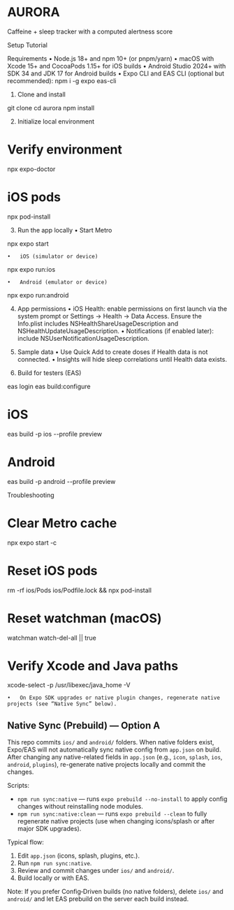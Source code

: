 # AURORA

Caffeine + sleep tracker with a computed alertness score

Setup Tutorial

Requirements
	•	Node.js 18+ and npm 10+ (or pnpm/yarn)
	•	macOS with Xcode 15+ and CocoaPods 1.15+ for iOS builds
	•	Android Studio 2024+ with SDK 34 and JDK 17 for Android builds
	•	Expo CLI and EAS CLI (optional but recommended):
npm i -g expo eas-cli

1) Clone and install

git clone <your-repo-url>
cd aurora
npm install

2) Initialize local environment

# Verify environment
npx expo-doctor

# iOS pods
npx pod-install

3) Run the app locally
	•	Start Metro

npx expo start

	•	iOS (simulator or device)

npx expo run:ios

	•	Android (emulator or device)

npx expo run:android

4) App permissions
	•	iOS Health: enable permissions on first launch via the system prompt or Settings → Health → Data Access.
Ensure the Info.plist includes NSHealthShareUsageDescription and NSHealthUpdateUsageDescription.
	•	Notifications (if enabled later): include NSUserNotificationUsageDescription.

5) Sample data
	•	Use Quick Add to create doses if Health data is not connected.
	•	Insights will hide sleep correlations until Health data exists.

6) Build for testers (EAS)

eas login
eas build:configure
# iOS
eas build -p ios --profile preview
# Android
eas build -p android --profile preview

Troubleshooting

# Clear Metro cache
npx expo start -c

# Reset iOS pods
rm -rf ios/Pods ios/Podfile.lock && npx pod-install

# Reset watchman (macOS)
watchman watch-del-all || true

# Verify Xcode and Java paths
xcode-select -p
/usr/libexec/java_home -V

	•	On Expo SDK upgrades or native plugin changes, regenerate native projects (see “Native Sync” below).

## Native Sync (Prebuild) — Option A

This repo commits `ios/` and `android/` folders. When native folders exist, Expo/EAS will not automatically sync native config from `app.json` on build. After changing any native-related fields in `app.json` (e.g., `icon`, `splash`, `ios`, `android`, `plugins`), re-generate native projects locally and commit the changes.

Scripts:

- `npm run sync:native` — runs `expo prebuild --no-install` to apply config changes without reinstalling node modules.
- `npm run sync:native:clean` — runs `expo prebuild --clean` to fully regenerate native projects (use when changing icons/splash or after major SDK upgrades).

Typical flow:

1. Edit `app.json` (icons, splash, plugins, etc.).
2. Run `npm run sync:native`.
3. Review and commit changes under `ios/` and `android/`.
4. Build locally or with EAS.

Note: If you prefer Config‑Driven builds (no native folders), delete `ios/` and `android/` and let EAS prebuild on the server each build instead.
